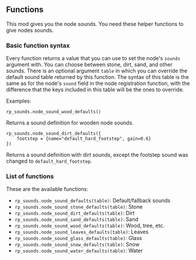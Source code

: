 ## Functions

This mod gives you the node sounds. You need these helper
functions to give nodes sounds.

### Basic function syntax

Every function returns a value that you can use to set the node's
`sounds` argument with. You can choose between stone, dirt, sand,
and other sounds. There is an optional argument `table` in which
you can override the default sound table returned by this
function. The syntax of this table is the same as for the node's
`sound` field in the node registration function, with the difference
that the keys included in this table will be the ones to override.

Examples:

    rp_sounds.node_sound_wood_defaults()

Returns a sound definition for wooden node sounds.



    rp_sounds.node_sound_dirt_defaults({
        footstep = {name="default_hard_footstep", gain=0.6}
    })

Returns a sound definition with dirt sounds, except the footstep
sound was changed to `default_hard_footstep`.


### List of functions

These are the available functions:

* `rp_sounds.node_sound_defaults(table)`: Default/fallback sounds
* `rp_sounds.node_sound_stone_defaults(table)`: Stone
* `rp_sounds.node_sound_dirt_defaults(table)`: Dirt
* `rp_sounds.node_sound_sand_defaults(table)`: Sand
* `rp_sounds.node_sound_wood_defaults(table)`: Wood, tree, etc.
* `rp_sounds.node_sound_leaves_defaults(table)`: Leaves
* `rp_sounds.node_sound_glass_defaults(table)`: Glass
* `rp_sounds.node_sound_snow_defaults(table)`: Snow
* `rp_sounds.node_sound_water_defaults(table)`: Water
